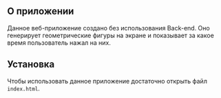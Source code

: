 ## О приложении

Данное веб-приложение создано без использования Back-end. Оно генерирует геометрические фигуры на экране и показывает за какое время пользователь нажал на них.

## Установка

Чтобы использовать данное приложение достаточно открыть файл `index.html`.